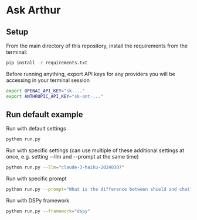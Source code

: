 # Ask Arthur

## Setup

From the main directory of this repository, install the requirements from the terminal:
```bash
pip install -r requirements.txt
```

Before running anything, export API keys for any providers you will be accessing in your terminal session
```bash
export OPENAI_API_KEY="sk-..."
export ANTHROPIC_API_KEY="sk-ant-..."
```

## Run default example

Run with default settings
```bash
python run.py
```

Run with specific settings (can use multiple of these additional settings at once, e.g. setting --llm and --prompt at the same time)
```bash
python run.py --llm="claude-3-haiku-20240307"
```

Run with specific prompt
```bash
python run.py --prompt="What is the difference between shield and chat?"
```

Run with DSPy framework
```bash
python run.py --framework="dspy"
```
